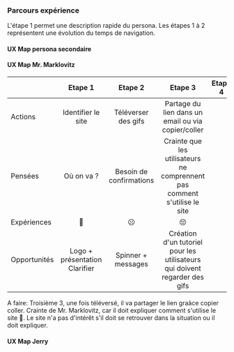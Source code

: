 ### Parcours expérience

L'étape 1 permet une description rapide du persona. Les étapes 1 à 2 représentent une évolution du temps de navigation.

<!-- ![alt text](../img/Screen-Shot-2017-12-12-at-15.58.01.png) -->

#### UX Map persona secondaire



#### UX Map Mr. Marklovitz

|              |            Etape 1            |         Etape 2         |                                   Etape 3                                   | Etape 4 |
|--------------|:-----------------------------:|:-----------------------:|:---------------------------------------------------------------------------:|:-------:|
|    Actions   |       Identifier le site      |    Téléverser des gifs    |           Partage du lien dans un email ou  via copier/coller           |         |
|    Pensées   |           Où on va ?          | Besoin de confirmations | Crainte que les utilisateurs  ne comprennent pas  comment s'utilise le site |         |
|  Expériences |               🙁              |            ☹️            |                                      😔                                     |         |
| Opportunités | Logo + présentation Clarifier |    Spinner + messages   | Création d'un tutoriel pour les utilisateurs  qui doivent regarder des gifs |         |


A faire: Troisième 3, une fois téléversé, il va partager le lien graâce copier coller. Crainte de Mr. Marklovitz, car il doit expliquer comment s'utilise le site 😤. Le site n'a pas d'intérêt s'il doit se retrouver dans la situation ou il doit expliquer.

#### UX Map Jerry


